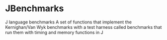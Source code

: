 # JBenchmarks
J language benchmarks
A set of functions that implement the Kernighan/Van Wyk benchmarks with a test harness called benchmarks that run them with timing and memory functions in J
